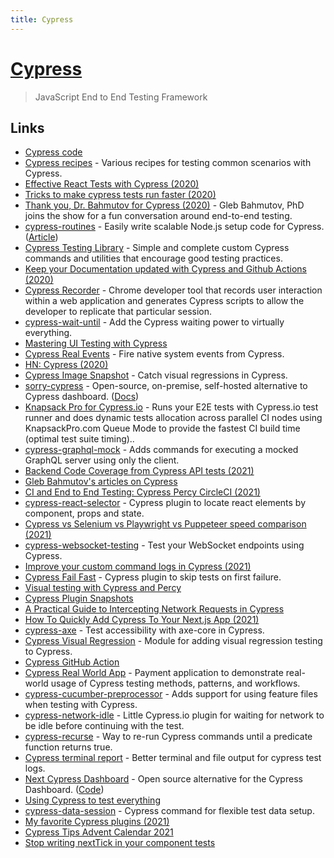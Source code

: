 ```yaml
---
title: Cypress
---
```


# [Cypress](https://www.cypress.io/)

> JavaScript End to End Testing Framework

## Links

- [Cypress code](https://github.com/cypress-io/cypress)
- [Cypress recipes](https://github.com/cypress-io/cypress-example-recipes) - Various recipes for testing common scenarios with Cypress.
- [Effective React Tests with Cypress (2020)](https://glebbahmutov.com/blog/effective-react-tests/)
- [Tricks to make cypress tests run faster (2020)](https://twitter.com/oleg008/status/1314114975783362561)
- [Thank you, Dr. Bahmutov for Cypress (2020)](https://changelog.com/jsparty/148) - Gleb Bahmutov, PhD joins the show for a fun conversation around end-to-end testing.
- [cypress-routines](https://github.com/maximilianschmitt/cypress-routines) - Easily write scalable Node.js setup code for Cypress. ([Article](https://maxschmitt.me/posts/cypress-routines/))
- [Cypress Testing Library](https://github.com/testing-library/cypress-testing-library) - Simple and complete custom Cypress commands and utilities that encourage good testing practices.
- [Keep your Documentation updated with Cypress and Github Actions (2020)](https://emasuriano.com/blog/keep-your-documentation-updated-with-cypress-and-github-actions)
- [Cypress Recorder](https://github.com/KabaLabs/Cypress-Recorder) - Chrome developer tool that records user interaction within a web application and generates Cypress scripts to allow the developer to replicate that particular session.
- [cypress-wait-until](https://github.com/NoriSte/cypress-wait-until) - Add the Cypress waiting power to virtually everything.
- [Mastering UI Testing with Cypress](https://github.com/NoriSte/working-software-mastering-ui-testing)
- [Cypress Real Events](https://github.com/dmtrKovalenko/cypress-real-events) - Fire native system events from Cypress.
- [HN: Cypress (2020)](https://news.ycombinator.com/item?id=25381242)
- [Cypress Image Snapshot](https://github.com/jaredpalmer/cypress-image-snapshot) - Catch visual regressions in Cypress.
- [sorry-cypress](https://github.com/sorry-cypress/sorry-cypress) - Open-source, on-premise, self-hosted alternative to Cypress dashboard. ([Docs](https://sorry-cypress.dev/))
- [Knapsack Pro for Cypress.io](https://github.com/KnapsackPro/knapsack-pro-cypress) - Runs your E2E tests with Cypress.io test runner and does dynamic tests allocation across parallel CI nodes using KnapsackPro.com Queue Mode to provide the fastest CI build time (optimal test suite timing)..
- [cypress-graphql-mock](https://github.com/tgriesser/cypress-graphql-mock) - Adds commands for executing a mocked GraphQL server using only the client.
- [Backend Code Coverage from Cypress API tests (2021)](https://glebbahmutov.com/blog/backend-coverage/)
- [Gleb Bahmutov's articles on Cypress](https://glebbahmutov.com/blog/tags/cypress/)
- [CI and End to End Testing: Cypress Percy CircleCI (2021)](https://medium.com/diffgram/implementing-a-ci-system-with-e2e-testing-using-cypress-percy-and-circleci-246b50be466c)
- [cypress-react-selector](https://github.com/abhinaba-ghosh/cypress-react-selector) - Cypress plugin to locate react elements by component, props and state.
- [Cypress vs Selenium vs Playwright vs Puppeteer speed comparison (2021)](https://blog.checklyhq.com/cypress-vs-selenium-vs-playwright-vs-puppeteer-speed-comparison/)
- [cypress-websocket-testing](https://github.com/lensesio/cypress-websocket-testing) - Test your WebSocket endpoints using Cypress.
- [Improve your custom command logs in Cypress (2021)](https://filiphric.com/improve-your-custom-command-logs-in-cypress)
- [Cypress Fail Fast](https://github.com/javierbrea/cypress-fail-fast) - Cypress plugin to skip tests on first failure.
- [Visual testing with Cypress and Percy](https://github.com/percy/percy-cypress)
- [Cypress Plugin Snapshots](https://github.com/meinaart/cypress-plugin-snapshots)
- [A Practical Guide to Intercepting Network Requests in Cypress](https://egghead.io/blog/intercepting-network-requests-in-cypress)
- [How To Quickly Add Cypress To Your Next.js App (2021)](https://dev.to/ashconnolly/how-to-quickly-add-cypress-to-your-next-js-app-2oc6)
- [cypress-axe](https://github.com/component-driven/cypress-axe) - Test accessibility with axe-core in Cypress.
- [Cypress Visual Regression](https://github.com/mjhea0/cypress-visual-regression) - Module for adding visual regression testing to Cypress.
- [Cypress GitHub Action](https://github.com/cypress-io/github-action)
- [Cypress Real World App](https://github.com/cypress-io/cypress-realworld-app) - Payment application to demonstrate real-world usage of Cypress testing methods, patterns, and workflows.
- [cypress-cucumber-preprocessor](https://github.com/TheBrainFamily/cypress-cucumber-preprocessor) - Adds support for using feature files when testing with Cypress.
- [cypress-network-idle](https://github.com/bahmutov/cypress-network-idle) - Little Cypress.io plugin for waiting for network to be idle before continuing with the test.
- [cypress-recurse](https://github.com/bahmutov/cypress-recurse) - Way to re-run Cypress commands until a predicate function returns true.
- [Cypress terminal report](https://github.com/archfz/cypress-terminal-report) - Better terminal and file output for cypress test logs.
- [Next Cypress Dashboard](https://next-cypress-dashboard.vercel.app/home) - Open source alternative for the Cypress Dashboard. ([Code](https://github.com/umidbekk/next-cypress-dashboard))
- [Using Cypress to test everything](https://github.com/riccardogiorato/cypress-for-everything)
- [cypress-data-session](htmntps://github.com/bahmutov/ocypress-data-session) - Cypress command for flexible test data setup.
- [My favorite Cypress plugins (2021)](https://cypresstips.substack.com/p/my-favorite-cypress-plugins-part)
- [Cypress Tips Advent Calendar 2021](https://cypresstips.substack.com/p/my-favorite-cypress-plugins-part)
- [Stop writing nextTick in your component tests](https://jess.sh/blog/stop-writing-next-tick)
